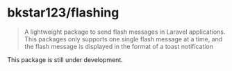 # bkstar123/flashing

> A lightweight package to send flash messages in Laravel applications. This packages only supports one single flash message at a time, and the flash message is displayed in the format of a toast notification  

This package is still under development.